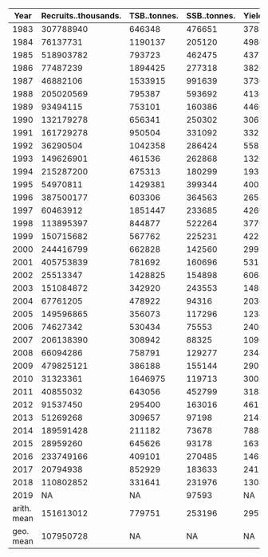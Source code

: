 |Year|Recruits..thousands.|TSB..tonnes.|SSB..tonnes.|Yield..tonnes.|Mean.F1.2|
|---|---|---|---|---|---|
|1983|307788940|646348|476651|378795|0.583|
|1984|76137731|1190137|205120|498626|0.658|
|1985|518903782|793723|462475|437114|0.703|
|1986|77487239|1894425|277318|382844|0.472|
|1987|46882106|1533915|991639|373021|0.369|
|1988|205020569|795387|593692|413646|0.511|
|1989|93494115|753101|160386|446028|0.809|
|1990|132179278|656341|250302|306240|0.808|
|1991|161729278|950504|331092|332204|0.574|
|1992|36290504|1042358|286424|558599|0.836|
|1993|149626901|461536|262868|132024|0.37|
|1994|215287200|675313|180299|193241|0.299|
|1995|54970811|1429381|399344|400588|0.56|
|1996|387500177|603306|364563|265869|0.523|
|1997|60463912|1851447|233685|426089|0.515|
|1998|113895397|844877|522264|377073|0.632|
|1999|150715682|567762|225231|422718|0.931|
|2000|244416799|662828|142560|299167|0.752|
|2001|405753839|781692|160696|531265|1.211|
|2002|25513347|1428825|154898|606466|0.829|
|2003|151084872|342920|243553|148039|0.716|
|2004|67761205|478922|94316|203646|0.726|
|2005|149596865|356073|117296|123422|0.993|
|2006|74627342|530434|75553|240646|1.216|
|2007|206138390|308942|88325|109624|0.439|
|2008|66094286|758791|129277|234447|0.832|
|2009|479825121|386188|155144|290995|1.043|
|2010|31323361|1646975|119713|300508|0.552|
|2011|40855032|643056|452799|318840|0.612|
|2012|91537450|295400|163016|46117|0.113|
|2013|51269268|309657|97198|214359|0.712|
|2014|189591428|211182|73678|78830|0.426|
|2015|28959260|645626|93178|163381|0.399|
|2016|233749166|409101|270485|14613|0.028|
|2017|20794938|852929|183633|241916|0.543|
|2018|110802852|331641|231976|130460|0.633|
|2019|NA|NA|97593|NA|NA|
|arith. mean|151613012|779751|253196|295596|0.637|
|geo. mean|107950728|NA|NA|NA|NA|
